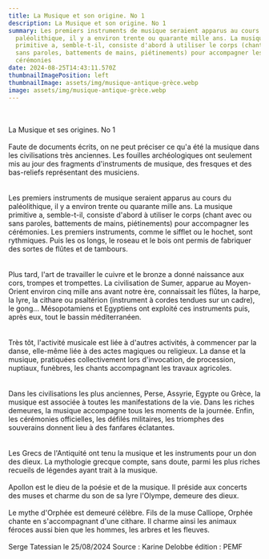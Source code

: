 ```yaml
---
title: La Musique et son origine. No 1
description: La Musique et son origine. No 1
summary: Les premiers instruments de musique seraient apparus au cours du
  paléolithique, il y a environ trente ou quarante mille ans. La musique
  primitive a, semble-t-il, consiste d'abord à utiliser le corps (chant avec ou
  sans paroles, battements de mains, piétinements) pour accompagner les
  cérémonies
date: 2024-08-25T14:43:11.570Z
thumbnailImagePosition: left
thumbnailImage: assets/img/musique-antique-grèce.webp
image: assets/img/musique-antique-grèce.webp
---
```

\
\
La Musique et ses origines. No 1\
\
Faute de documents écrits, on ne peut préciser ce qu'a été la musique dans les civilisations très anciennes. Les fouilles archéologiques ont seulement mis au jour des fragments d'instruments de musique, des fresques et des bas-reliefs représentant des musiciens.\
\
\
Les premiers instruments de musique seraient apparus au cours du paléolithique, il y a environ trente ou quarante mille ans. La musique primitive a, semble-t-il, consiste d'abord à utiliser le corps (chant avec ou sans paroles, battements de mains, piétinements) pour accompagner les cérémonies. Les premiers instruments, comme le sifflet ou le hochet, sont rythmiques. Puis les os longs, le roseau et le bois ont permis de fabriquer des sortes de flûtes et de tambours.\
\
\
Plus tard, l'art de travailler le cuivre et le bronze a donné naissance aux cors, trompes et trompettes. La civilisation de Sumer, apparue au Moyen-Orient environ cinq mille ans avant notre ère, connaissait les flûtes, la harpe, la lyre, la cithare ou psaltérion (instrument à cordes tendues sur un cadre), le gong... Mésopotamiens et Egyptiens ont exploité ces instruments puis, après eux, tout le bassin méditerranéen.\
\
\
Très tôt, l'activité musicale est liée à d'autres activités, à commencer par la danse, elle-même liée à des actes magiques ou religieux. La danse et la musique, pratiquées collectivement lors d'invocation, de procession, nuptiaux, funèbres, les chants accompagnant les travaux agricoles.\
\
\
Dans les civilisations les plus anciennes, Perse, Assyrie, Egypte ou Grèce, la musique est associée à toutes les manifestations de la vie. Dans les riches demeures, la musique accompagne tous les moments de la journée. Enfin, les cérémonies officielles, les défilés militaires, les triomphes des souverains donnent lieu à des fanfares éclatantes.\
\
\
Les Grecs de l'Antiquité ont tenu la musique et les instruments pour un don des dieux. La mythologie grecque compte, sans doute, parmi les plus riches recueils de légendes ayant trait à la musique.\
\
Apollon est le dieu de la poésie et de la musique. Il préside aux concerts des muses et charme du son de sa lyre l'Olympe, demeure des dieux.\
\
Le mythe d'Orphée est demeuré célèbre. Fils de la muse Calliope, Orphée chante en s'accompagnant d'une cithare. Il charme ainsi les animaux féroces aussi bien que les hommes, les arbres et les fleuves.\
\
Serge Tatessian le 25/08/2024 Source : Karine Delobbe édition : PEMF